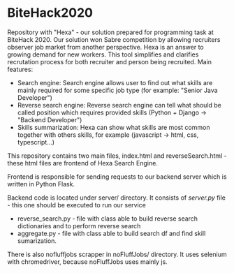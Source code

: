 # BiteHack2020
Repository with "Hexa" - our solution prepared for programming task at BiteHack 2020.
Our solution won Sabre competition by allowing recruiters observer job market from another perspective. Hexa is an answer to growing
demand for new workers. This tool simplifies and clarifies recrutation process for both recruiter and person being recruited.
Main features:
 - Search engine:
    Search engine allows user to find out what skills are mainly required for some specific job type (for example: "Senior Java Developer")
 - Reverse search engine:
    Reverse search engine can tell what should be called position which requires provided skills (Python + Django -> "Backend Developer")
 - Skills summarization:
    Hexa can show what skills are most common together with others skills, for example (javascript -> html, css, typescript...)

This repository contains two main files, index.html and reverseSearch.html - these html files are frontend of Hexa Search Engine.

Frontend is responsible for sending requests to our backend server which is written in Python Flask. 

Backend code is located under server/ directory. It consists of *server.py* file - this one should be executed to run our service
 - reverse_search.py - file with class able to build reverse search dictionaries and to perform reverse search
 - aggregate.py - file with class able to build search df and find skill sumarization.
 
There is also nofluffjobs scrapper in noFluffJobs/ directory. It uses selenium with chromedriver, because noFluffJobs uses mainly js.
